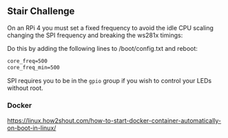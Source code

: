 ## Stair Challenge

On an RPi 4 you must set a fixed frequency to avoid the idle CPU scaling changing the SPI frequency and breaking the ws281x timings:

Do this by adding the following lines to /boot/config.txt and reboot:

```txt
core_freq=500
core_freq_min=500
```

SPI requires you to be in the `gpio` group if you wish to control your LEDs
without root.


### Docker

https://linux.how2shout.com/how-to-start-docker-container-automatically-on-boot-in-linux/